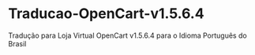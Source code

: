 Traducao-OpenCart-v1.5.6.4
==========================

Tradução para Loja Virtual OpenCart v1.5.6.4 para o Idioma Português do Brasil
